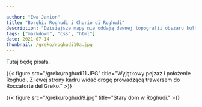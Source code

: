 ```yaml
---

author: "Ewa Janion"
title: "Borghi: Roghudi i Chorio di Roghudi"
description: "Dzisiejsze mapy nie oddają dawnej topografii obszaru kultury grekańskiej."
tags: ["markdown", "css", "html"]
date: 2021-07-14
thumbnail: /greko/roghudi10a.jpg
---
```


Tutaj będę pisała. 

{{< figure src="/greko/roghudi11.JPG" title="Wyjątkowy pejzaż i położenie Roghudi. Z lewej strony kadru widać drogę prowadzącą trawersem do Roccaforte del Greko." >}}

{{< figure src="/greko/roghudi9.jpg" title="Stary dom w Roghudi." >}}
